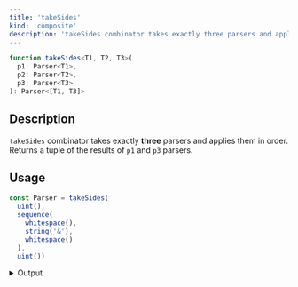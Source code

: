 ```yaml
---
title: 'takeSides'
kind: 'composite'
description: 'takeSides combinator takes exactly three parsers and applies them in order. Returns a tuple of the results of the first and the last parsers.'
---
```


```typescript {{ withLineNumbers: false }}
function takeSides<T1, T2, T3>(
  p1: Parser<T1>,
  p2: Parser<T2>,
  p3: Parser<T3>
): Parser<[T1, T3]>
```

## Description

`takeSides` combinator takes exactly **three** parsers and applies them in order. Returns a tuple of the results of `p1` and `p3` parsers.

## Usage

```typescript
const Parser = takeSides(
  uint(),
  sequence(
    whitespace(),
    string('&'),
    whitespace()
  ),
  uint())
```

<details>
  <summary>Output</summary>

  ### Success

  ```typescript
  run(Parser).with('100 & 200')

  {
    kind: 'success',
    state: { text: '100 & 200', index: 9 },
    value: [ 100, 200 ]
  }
  ```

  ### Failure

  ```typescript
  run(Parser).with('100 ^ 200')

  {
    kind: 'failure',
    state: { text: '100 ^ 200', index: 4 },
    expected: '&'
  }
  ```
</details>
